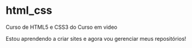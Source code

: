 # html_css
 Curso de HTML5  e CSS3 do Curso em video

 Estou aprendendo a criar sites e agora vou gerenciar meus repositórios!
